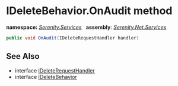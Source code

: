 # IDeleteBehavior.OnAudit method
**namespace:** *[Serenity.Services](../../README.md#serenity.services-namespace)*   **assembly**: *[Serenity.Net.Services](../../README.md)*

```csharp
public void OnAudit(IDeleteRequestHandler handler)
```

## See Also

* interface [IDeleteRequestHandler](../IDeleteRequestHandler.md)
* interface [IDeleteBehavior](../IDeleteBehavior.md)